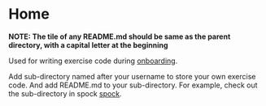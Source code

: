 # Home

**NOTE: The tile of any README.md should be same as the parent directory, with a
capital letter at the beginning**

Used for writing exercise code during
[onboarding](https://tricorder.feishu.cn/wiki/wikcnriPJoV13Xa04Byf7YAeG8W).

Add sub-directory named after your username to store your own exercise code.
And add README.md to your sub-directory. For example, check out the sub-directory
in spock [spock](spock/README.md).
